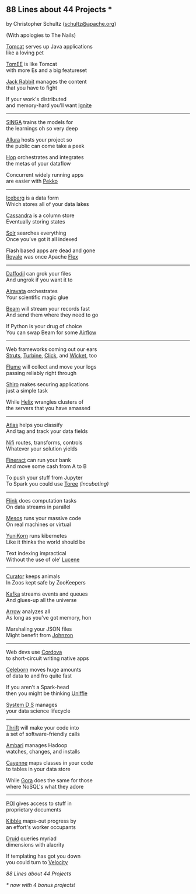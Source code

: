 ## 88 Lines about 44 Projects *

by Christopher Schultz (schultz@apache.org)

(With apologies to The Nails)

[Tomcat](https://tomcat.apache.org/) serves up Java applications\
like a loving pet

[TomEE](https://tomee.apache.org/) is like Tomcat\
with more Es and a big featureset

[Jack Rabbit](https://jackrabbit.apache.org/jcr/index.html) manages the content\
that you have to fight

If your work's distributed\
and memory-hard you'll want [Ignite](https://ignite.apache.org/)

---

[SINGA](https://singa.apache.org/) trains the models for\
the learnings oh so very deep

[Allura](https://allura.apache.org/) hosts your project so\
the public can come take a peek

[Hop](https://hop.apache.org/) orchestrates and integrates\
the metas of your dataflow

Concurrent widely running apps\
are easier with [Pekko](https://pekko.apache.org/)

---

[Iceberg](https://iceberg.apache.org/) is a data form\
Which stores all of your data lakes

[Cassandra](https://cassandra.apache.org/) is a column store\
Eventually storing states

[Solr](https://solr.apache.org/) searches everything\
Once you’ve got it all indexed

Flash based apps are dead and gone\
[Royale](https://royale.apache.org/) was once Apache [Flex](https://flexf.apache.org/)

---

[Daffodil](https://daffodil.apache.org/) can grok your files\
And ungrok if you want it to

[Airavata](https://airavata.apache.org/) orchestrates\
Your scientific magic glue

[Beam](https://beam.apache.org/) will stream your records fast\
And send them where they need to go

If Python is your drug of choice\
You can swap Beam for some [Airflow](https://airflow.apache.org/)

---

Web frameworks coming out our ears\
[Struts](https://struts.apache.org/), [Turbine](https://turbine.apache.org/), [Click](https://click.apache.org/), and [Wicket](https://wicket.apache.org/), too

[Flume](https://flume.apache.org/) will collect and move your logs\
passing reliably right through

[Shiro](https://shiro.apache.org/) makes securing applications\
just a simple task

While [Helix](https://helix.apache.org/) wrangles clusters of\
the servers that you have amassed

---

[Atlas](https://atlas.apache.org/) helps you classify\
And tag and track your data fields

[Nifi](https://nifi.apache.org/) routes, transforms, controls\
Whatever your solution yields

[Fineract](https://fineract.apache.org/) can run your bank\
And move some cash from A to B

To push your stuff from Jupyter\
To Spark you could use [Toree](https://toree.incubator.apache.org/) *(incubating)*

---

[Flink](https://flink.apache.org/) does computation tasks\
On data streams in parallel 

[Mesos](https://mesos.apache.org/) runs your massive code\
On real machines or virtual

[YuniKorn](https://yunikorn.apache.org/) runs kibernetes\
Like it thinks the world should be

Text indexing impractical\
Without the use of ole’ [Lucene](https://lucene.apache.org)

---

[Curator](https://curator.apache.org/) keeps animals\
In Zoos kept safe by ZooKeepers

[Kafka](https://kafka.apache.org/) streams events and queues\
And glues-up all the universe

[Arrow](https://arrow.apache.org/) analyzes all\
As long as you've got memory, hon

Marshaling your JSON files\
Might benefit from [Johnzon](https://johnzon.apache.org/)

---

Web devs use [Cordova](https://cordova.apache.org/)\
to short-circuit writing native apps

[Celeborn](https://celeborn.apache.org/) moves huge amounts\
of data to and fro quite fast

If you aren't a Spark-head\
then you might be thinking [Uniffle](https://uniffle.apache.org/)

[System D S](https://systemds.apache.org/) manages\
your data science lifecycle

---

[Thrift](https://thrift.apache.org/) will make your code into\
a set of software-friendly calls

[Ambari](https://ambari.apache.org/) manages Hadoop\
watches, changes, and installs

[Cayenne](https://cayenne.apache.org/) maps classes in your code\
to tables in your data store

While [Gora](https://gora.apache.org/) does the same for those\
where NoSQL's what they adore

---

[POI](https://poi.apache.org/) gives access to stuff in\
proprietary documents

[Kibble](http://kibble.apache.org/) maps-out progress by\
an effort's worker occupants

[Druid](https://druid.apache.org/) queries myriad\
dimensions with alacrity

If templating has got you down\
you could turn to [Velocity](https://velocity.apache.org/)





*88 Lines about 44 Projects*

_* now with 4 bonus projects!_
